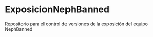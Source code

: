 # ExposicionNephBanned
Repositorio para el control de versiones de la exposición del equipo NephBanned
